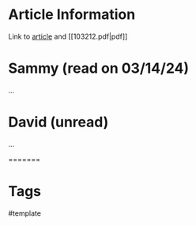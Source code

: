 # Article Information

Link to [article](https://www.foreignaffairs.com/) and [[103212.pdf|pdf]]

# Sammy (read on 03/14/24)

...

# David (unread)

...

=======
# Tags

#template